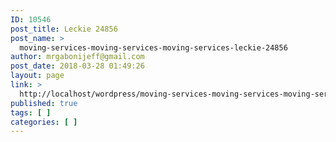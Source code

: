 ```yaml
---
ID: 10546
post_title: Leckie 24856
post_name: >
  moving-services-moving-services-moving-services-leckie-24856
author: mrgabonijeff@gmail.com
post_date: 2018-03-28 01:49:26
layout: page
link: >
  http://localhost/wordpress/moving-services-moving-services-moving-services-leckie-24856/
published: true
tags: [ ]
categories: [ ]
---
```

